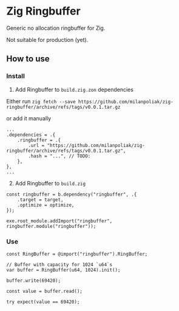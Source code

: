 # Zig Ringbuffer

Generic no allocation ringbuffer for Zig.

Not suitable for production (yet).

## How to use

### Install

1. Add Ringbuffer to `build.zig.zon` dependencies

Either run `zig fetch --save https://github.com/milanpoliak/zig-ringbuffer/archive/refs/tags/v0.0.1.tar.gz`

or add it manually

```zig
...
.dependencies = .{
    .ringbuffer = .{
        .url = "https://github.com/milanpoliak/zig-ringbuffer/archive/refs/tags/v0.0.1.tar.gz",
        .hash = "...", // TODO:
    },
},
...
```

2. Add Ringbuffer to `build.zig`

```zig
const ringbuffer = b.dependency("ringbuffer", .{
    .target = target,
    .optimize = optimize,
});

exe.root_module.addImport("ringbuffer", ringbuffer.module("ringbuffer"));
```

### Use

```zig
const RingBuffer = @import("ringbuffer").RingBuffer;

// Buffer with capacity for 1024 `u64`s
var buffer = RingBuffer(u64, 1024).init();

buffer.write(69420);

const value = buffer.read();

try expect(value == 69420);
```
